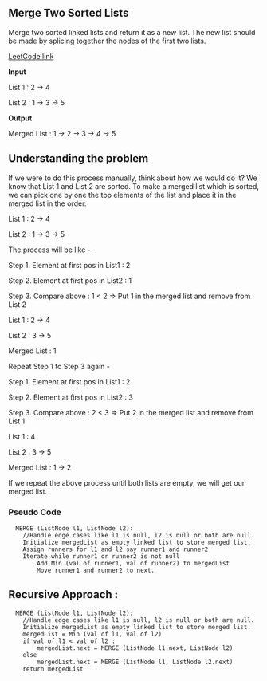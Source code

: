 ## Merge Two Sorted Lists

Merge two sorted linked lists and return it as a new list. 
The new list should be made by splicing together the nodes of the first two lists.

[LeetCode link](https://leetcode.com/problems/merge-two-sorted-lists/description/)

__Input__

List 1 : 2 -> 4

List 2 : 1 -> 3 -> 5

__Output__

Merged List : 1 -> 2 -> 3 -> 4 -> 5

## Understanding the problem

If we were to do this process manually, think about how we would do it? We know that List 1 and List 2 are sorted. To make a merged list which is sorted, we can pick one by one the top elements of the list and place it in the merged list in the order.


List 1 : 2 -> 4

List 2 : 1 -> 3 -> 5

The process will be like -

Step 1. Element at first pos in List1 : 2

Step 2. Element at first pos in List2 : 1

Step 3. Compare above : 1 < 2 => Put 1 in the merged list and remove from List 2

List 1 : 2 -> 4

List 2 : 3 -> 5

Merged List : 1

Repeat Step 1 to Step 3 again -

Step 1. Element at first pos in List1 : 2

Step 2. Element at first pos in List2 : 3

Step 3. Compare above : 2 < 3 => Put 2 in the merged list and remove from List 1

List 1 : 4

List 2 : 3 -> 5

Merged List : 1 -> 2

If we repeat the above process until both lists are empty, we will get our merged list. 


### Pseudo Code

      MERGE (ListNode l1, ListNode l2):
        //Handle edge cases like l1 is null, l2 is null or both are null.
        Initialize mergedList as empty linked list to store merged list.
        Assign runners for l1 and l2 say runner1 and runner2
        Iterate while runner1 or runner2 is not null
            Add Min (val of runner1, val of runner2) to mergedList 
            Move runner1 and runner2 to next.


## Recursive Approach :

      MERGE (ListNode l1, ListNode l2):
        //Handle edge cases like l1 is null, l2 is null or both are null.
        Initialize mergedList as empty linked list to store merged list.
        mergedList = Min (val of l1, val of l2)
        if val of l1 < val of l2 :
            mergedList.next = MERGE (ListNode l1.next, ListNode l2)
        else
            mergedList.next = MERGE (ListNode l1, ListNode l2.next)
        return mergedList
